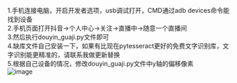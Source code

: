1.手机连接电脑，开启开发者选项，usb调试打开，CMD通过adb devices命令能找到设备  
2.手机页面打开抖音->个人中心->关注->直播中->随意一个直播间  
3.然后执行douyin_guaji.py文件即可  
4.缺库文件自己安装一下，如果有比现在pytesseract更好的免费文字识别库，文字识别能更精准的，请联系我做更新替换  
5.根据自己设备的情况，修改douyin_guaji.py文件中y轴的偏移像素  
![image](https://github.com/pokemonzlj/douyin_guaji/assets/35096840/127d1cf5-0814-4edf-846e-b9936e1cb108)

